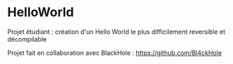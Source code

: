 # HelloWorld
Projet étudiant : création d'un Hello World le plus difficilement reversible et décompilable

Projet fait en collaboration avec BlackHole : https://github.com/Bl4ckHole

